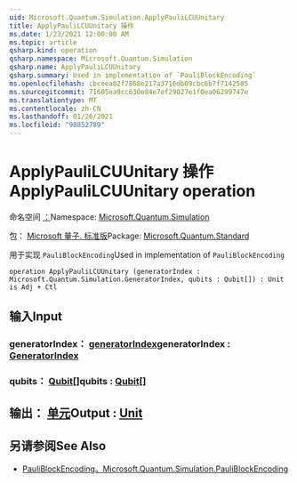 ```yaml
---
uid: Microsoft.Quantum.Simulation.ApplyPauliLCUUnitary
title: ApplyPauliLCUUnitary 操作
ms.date: 1/23/2021 12:00:00 AM
ms.topic: article
qsharp.kind: operation
qsharp.namespace: Microsoft.Quantum.Simulation
qsharp.name: ApplyPauliLCUUnitary
qsharp.summary: Used in implementation of `PauliBlockEncoding`
ms.openlocfilehash: cbceea02f7868e217a3716db09cbc6b7f7142585
ms.sourcegitcommit: 71605ea9cc630e84e7ef29027e1f0ea06299747e
ms.translationtype: MT
ms.contentlocale: zh-CN
ms.lasthandoff: 01/26/2021
ms.locfileid: "98852789"
---
```

# <a name="applypaulilcuunitary-operation"></a><span data-ttu-id="51164-102">ApplyPauliLCUUnitary 操作</span><span class="sxs-lookup"><span data-stu-id="51164-102">ApplyPauliLCUUnitary operation</span></span>

<span data-ttu-id="51164-103">命名空间 [：](xref:Microsoft.Quantum.Simulation)</span><span class="sxs-lookup"><span data-stu-id="51164-103">Namespace: [Microsoft.Quantum.Simulation](xref:Microsoft.Quantum.Simulation)</span></span>

<span data-ttu-id="51164-104">包： [Microsoft 量子. 标准版](https://nuget.org/packages/Microsoft.Quantum.Standard)</span><span class="sxs-lookup"><span data-stu-id="51164-104">Package: [Microsoft.Quantum.Standard](https://nuget.org/packages/Microsoft.Quantum.Standard)</span></span>


<span data-ttu-id="51164-105">用于实现 `PauliBlockEncoding`</span><span class="sxs-lookup"><span data-stu-id="51164-105">Used in implementation of `PauliBlockEncoding`</span></span>

```qsharp
operation ApplyPauliLCUUnitary (generatorIndex : Microsoft.Quantum.Simulation.GeneratorIndex, qubits : Qubit[]) : Unit is Adj + Ctl
```


## <a name="input"></a><span data-ttu-id="51164-106">输入</span><span class="sxs-lookup"><span data-stu-id="51164-106">Input</span></span>

### <a name="generatorindex--generatorindex"></a><span data-ttu-id="51164-107">generatorIndex： [generatorIndex](xref:Microsoft.Quantum.Simulation.GeneratorIndex)</span><span class="sxs-lookup"><span data-stu-id="51164-107">generatorIndex : [GeneratorIndex](xref:Microsoft.Quantum.Simulation.GeneratorIndex)</span></span>




### <a name="qubits--qubit"></a><span data-ttu-id="51164-108">qubits： [Qubit](xref:microsoft.quantum.lang-ref.qubit)[]</span><span class="sxs-lookup"><span data-stu-id="51164-108">qubits : [Qubit](xref:microsoft.quantum.lang-ref.qubit)[]</span></span>





## <a name="output--unit"></a><span data-ttu-id="51164-109">输出： [单元](xref:microsoft.quantum.lang-ref.unit)</span><span class="sxs-lookup"><span data-stu-id="51164-109">Output : [Unit](xref:microsoft.quantum.lang-ref.unit)</span></span>



## <a name="see-also"></a><span data-ttu-id="51164-110">另请参阅</span><span class="sxs-lookup"><span data-stu-id="51164-110">See Also</span></span>

- [<span data-ttu-id="51164-111">PauliBlockEncoding。</span><span class="sxs-lookup"><span data-stu-id="51164-111">Microsoft.Quantum.Simulation.PauliBlockEncoding</span></span>](xref:Microsoft.Quantum.Simulation.PauliBlockEncoding)